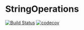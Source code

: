 # StringOperations
[![Build Status](https://travis-ci.org/mchudz97/StringOperations.svg?branch=master)](https://travis-ci.org/mchudz97/StringOperations)
[![codecov](https://codecov.io/gh/mchudz97/StringOperations/branch/master/graph/badge.svg)](https://codecov.io/gh/mchudz97/StringOperations)

